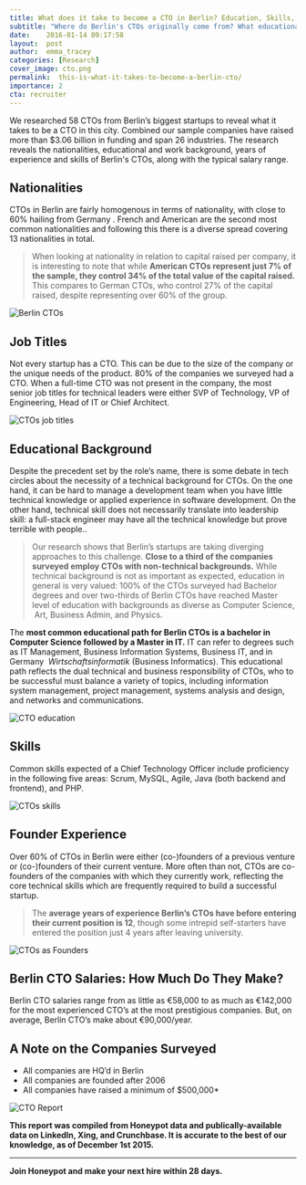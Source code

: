 ```yaml
---
title: What does it take to become a CTO in Berlin? Education, Skills, Salary, and More
subtitle: "Where do Berlin's CTOs originally come from? What educational background do you need to become a CTO in Berlin? What are the 5 most common skills listed by Berlin CTOs on their Linkedin profiles? We researched 58 of Berlin's top CTOs to determine what it takes to become a CTO in Berlin."
date:    2016-01-14 09:17:58
layout:  post
author:  emma_tracey
categories: [Research]
cover_image: cto.png
permalink:  this-is-what-it-takes-to-become-a-berlin-cto/
importance: 2
cta: recruiter
---
```


We researched 58 CTOs from Berlin’s biggest startups to reveal what it takes to be a CTO in this city. Combined our sample companies have raised more than  $3.06 billion in funding and span 26 industries. The research reveals the nationalities, educational and work background, years of experience and skills of Berlin's CTOs, along with the typical salary range.

<!--more--> 


## Nationalities

CTOs in Berlin are fairly homogenous in terms of nationality, with close to ​ 60% hailing from Germany​ . French and American are the second most common nationalities and following this there is a diverse spread covering 13 nationalities in total.

>When looking at nationality in relation to capital raised per company, it is interesting to note that while **American CTOs represent just 7% of the sample, they control 34% of the total value of the capital raised​.**  This compares to German CTOs, who control 27% of the capital raised, despite representing over 60% of the group.


![Berlin CTOs](/assets/images/nationalities.png)


## Job Titles

Not every startup has a CTO. This can be due to the size of the company or the unique needs of the product.  80% of the companies we surveyed had a CTO. When a full-time CTO was not present in the company, the most senior job titles for technical leaders were either SVP of Technology, VP of Engineering,  Head of IT or Chief Architect.

![CTOs job titles](/assets/images/title.png)

## Educational Background

Despite the precedent set by the role’s name, there is some debate in tech circles about the necessity of a technical background for CTOs. On the one hand, it can be hard to manage a development team when you have little technical knowledge or applied experience in software development. On the other hand, technical skill does not necessarily translate into leadership skill: a full-stack engineer may have all the technical knowledge but prove terrible with people..

>Our research shows that Berlin’s startups are taking diverging approaches to this challenge. **Close to a third of the companies surveyed employ CTOs with non-technical backgrounds​.** While technical background is not as important as expected, education in general is very valued: 100% of the CTOs surveyed had Bachelor degrees and over two-thirds of Berlin CTOs have reached Master level of education with backgrounds as diverse as Computer Science, ​ Art, Business Admin, and Physics.

The **most common educational path for Berlin CTOs is a bachelor in Computer Science followed by a Master in IT​.** IT can refer to degrees such as IT Management, Business Information Systems, Business IT, and in Germany ​ *Wirtschaftsinformatik* ​(Business Informatics). This educational path reflects the dual technical and business responsibility of CTOs, who to be successful must balance a variety of topics, including information system management, project management, systems analysis and design, and networks and communications.

![CTO education](/assets/images/education.png)


## Skills

Common skills expected of a Chief Technology Officer include proficiency in the following five areas: Scrum, MySQL, Agile, Java (both backend and frontend), and PHP. 

![CTOs skills](/assets/images/skills.png)

## Founder Experience

Over 60% of CTOs in Berlin were either (co-)founders of a previous venture or (co-)founders of their current venture.  More often than not, CTOs are co-founders of the companies with which they currently work, reflecting the core technical skills which are frequently required to build a successful startup.

>The **average years of experience Berlin’s CTOs have before entering their current position is 12**, though some intrepid self-starters have entered the position just 4 years after leaving university.

![CTOs as Founders](/assets/images/experience.png)

## Berlin CTO Salaries: How Much Do They Make?

Berlin CTO salaries range from as little as €58,000 to as much as €142,000 for the most experienced CTO’s at the most prestigious companies. But, on average, Berlin CTO’s make about €90,000/year.


## A Note on the Companies Surveyed

* All companies are HQ’d in Berlin
* All companies are founded after 2006
* All companies have raised a minimum of $500,000*

![CTO Report](/assets/images/companies.png)

**This report was compiled from Honeypot data and publically-available data on LinkedIn, Xing, and Crunchbase. It is accurate to the best of our knowledge, as of December 1st 2015.**

* * *

**Join Honeypot and make your next hire within 28 days.**
